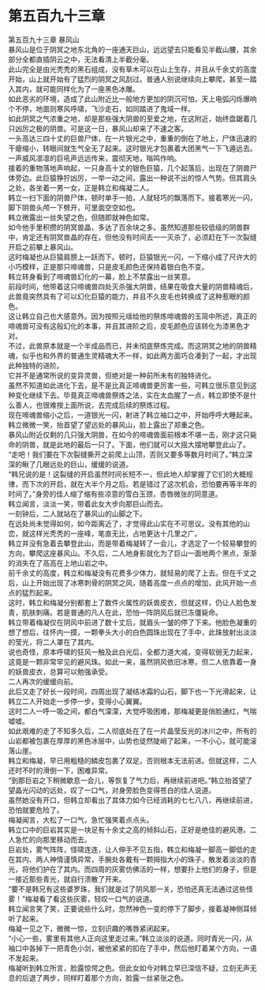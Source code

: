 # 第五百九十三章

第五百九十三章 暴风山\
暴风山是位于阴冥之地东北角的一座通天巨山，远远望去只能看见半截山腰，其余部分全都直插阴云之中，无法看清上半截分毫。\
此山完全是由光秃秃的黑石组成，没有草木可以在山上生存，并且从千余丈的高度开始，山上就开始有了猛烈的阴冥之风刮过。普通人别说继续向上攀爬，甚至一踏入其内，就可能同样化为了一座黑色冰雕。\
如此恶劣的环境，造成了此山附近比一般地方更加的阴沉可怕，天上电弧闪烁爆响个不停，地面则寒风呼啸，飞沙走石，如同踏进了鬼域一样。\
如此阴冥之气浓重之地，却是那些强大阴兽的至爱之地，在这附近，始终盘踞着几只凶厉之极的阴兽。可是这一日，暴风山却来了不速之客。\
一头高达三四十丈的巨兽尸体，在一片银光之中，重重的倒在了地上，尸体迅速的干瘪缩小，转眼间就生气全无了起来。这时银光才包裹着大团黑气一下飞遁远去。\
一声威风凛凛的巨吼声远远传来，震彻天地，嗡鸣作响。\
接着的重物落地声响起，一只身高十丈的银色巨猿，几个起落后，出现在了阴兽尸体旁边。此巨猿狰狞凶厉，一举一动之间，露出一种说不出的惊人气势。但其肩头之处，各坐着一男一女，正是韩立和梅凝二人。\
韩立一扫下面的阴兽尸体，顿时单手一拍，人就轻巧的飘落而下。接着寒光一闪，脚下阴兽头颅一下劈开，可里面空空如也。\
韩立微露出一丝失望之色，但随即就神色如常。\
如今他手里积攒的阴冥兽晶，多达了百余块之多。虽然知道那些较低级的阴兽群中，肯定还有阴冥兽晶的存在，但他没有时间去一一灭杀了，必须赶在下一次裂缝开启之前攀上暴风山。\
这时梅凝也从巨猿肩膀上一跃而下。顿时，巨猿银光一闪，一下缩小成了尺许大的小巧模样，正是那只啼魂兽，只是皮毛颜色还保持着银白色不变。\
韩立转身看到了啼魂兽幻化的一幕，脸上不禁露出一丝笑意。\
前段时间，他带着这只啼魂兽四处灭杀强大阴兽，结果在吸食大量的阴兽精魂后，此兽竟突然具有了可以幻化巨猿的能力，并且不久皮毛也转换成了这种惹眼的颜色。\
这让韩立自己也大感意外。因为按照元瑶给他的祭炼啼魂兽的玉简中所述，真正的啼魂兽可没有这般幻化的本事，并且其进阶之后，皮毛颜色应该转化为漆黑色才对。\
不过，此兽原本就是一个半成品而已，并未彻底祭炼完成。而这阴冥之地的阴兽精魂，似乎也和外界的普通生灵精魂大不一样，如此两方面巧合凑到了一起，才出现此种独特的进阶。\
它并不是通常所说的变异灵兽，但绝对是一种前所未有的独特进化。\
虽然不知道如此进化下去，是不是比真正啼魂兽更厉害一些，可韩立很乐意见到这种变化继续下去。毕竟真正啼魂兽祭炼之法，实在太血腥了一点，韩立即使不是什么善人，也很难按上面所说，去完成后续的祭炼过程。\
现在啼魂兽缩小之后，一道银光一闪，射进了韩立袖口之中，开始呼呼大睡起来。\
韩立微微一笑，抬首望了望远处的暴风山，脸上露出了郑重之色。\
暴风山附近仅剩的几只强大阴兽，在如今的啼魂兽面前根本不堪一击，刚才这只毙命的阴兽，就是此地的最后一只了。下面，他们就可以大摇大摆地攀登此山了。\
“走吧！我们要在下次裂缝撕开之前爬上山顶，否则又要多等数月时间了。”韩立深深的瞅了几眼远处的巨山，缓缓的说道。\
“韩兄说的是！这裂缝的开启虽然时间长短不一，但此地人却掌握了它们的大概规律，而下次的开启，就在大半个月之后。若是错过了这次机会，恐怕要再等半年的时间了。”身旁的佳人缩了缩有些凉意的雪白玉颈，杏唇微张的同意道。\
韩立闻言，淡淡一笑，带着此女大步向那巨山而去。\
一刻钟后，二人就站在了暴风山的山脚之下。\
在远处尚未觉得如何，如今距离近了，才觉得此山实在不可思议。没有其他的山峦，就这样光秃秃的一座峰，笔直无比，占地更达十几里之广。\
韩立并没有急着去攀登此山，而是带着梅凝转了一会儿，才选定了一个较易攀登的方向，攀爬这座暴风山。不久后，二人地身影就化为了巨山一面地两个黑点，渐渐的消失在了高高在上地山岩之中。\
前千余丈的高度，韩立和梅凝没有花费多少体力，就轻易的爬了上去。但在千丈之后，山上开始出现了冰寒刺骨的阴冥之风，随着高度一点点的增加，此风开始一点点的猛烈起来。\
这时，韩立和梅凝分别都套上了数件火属性的妖兽皮衣，但就这样，仍让人脸色发青，肌肤刺痛。若是普通的凡人在此，恐怕一阵阴风后就已冻僵毙命。\
韩立带着梅凝仅在阴风中前进了数十丈后，就眉头一皱的停了下来。他脸色凝重的想了想后，往怀内一摸，一颗拳头大小的白色圆珠出现在了手中，此珠放射出淡淡的莹光，将二人罩在了其内。\
说也奇怪，原本呼啸的狂风一触及此白光后，全都力道大减，变得软弱无力起来，这竟是一颗非常罕见的避风珠。如此一来，虽然阴风依旧冰寒，但二人依靠着一身的妖兽皮衣，总算可以勉强承受。\
二人再次的缓缓向前。\
此后又走了好长一段时间，四周出现了凝结冰霜的山石，脚下也一下光滑起来，让韩立二人开始走一步停一步，变得小心翼翼。\
这时二人一呼一吸之间，都白气濛濛，大觉呼吸困难，那梅凝更是俏脸通红，气喘嘘嘘。\
如此艰难的走了不知多久后，二人彻底处在了在一片晶莹反光的冰川之中，所有的山岩都被包裹在厚厚的黑色冰层中，山势也徒然陡峭了起来，一不小心，就可能滚落山崖。\
韩立和梅凝，早已用粗糙的鳞皮包裹了双足，否则根本无法前进。但就这样，二人还时不时的滑倒一下，困难异常。\
“到那巨岩之下稍微歇息一会儿，等恢复了气力后，再继续前进吧。”韩立抬首望了望晶光闪动的远处，叹了一口气，对身旁脸色变得苍白的佳人说道。\
虽然她没有开口，但韩立却看出了其体力如今已经消耗的七七八八，再继续前进，恐怕就要危险了。\
梅凝闻言，大松了一口气，急忙强笑着点点头。\
韩立口中的巨岩其实是一块足有十余丈之高的倾斜山石，正好是绝佳的避风港。二人急忙的向那里移动而去。\
巨岩处，雾气阵阵，怪啸连连，让人伸手不见五指，韩立和梅凝一脚高一脚低的走在其内、两人神情谨慎异常，手腕处各戴有一颗拇指大小的珠子，散发着淡淡的青光，将他们护在了其内。而四周的灰雾仿佛活的一样，想要扑上他们的身子，但是一接近那些青光，就自行溃散了开来。\
“要不是韩兄有这些婆罗珠，我们就是过了阴风那一关，恐怕还真无法通过这些怪雾！”梅凝看了看这些灰雾，轻叹一口气的说道。\
韩立闻言笑了笑，正要说些什么时，忽然神色一变的停下了脚步，接着凝神侧耳倾听了起来。\
梅凝一见之下，微微一惊，立刻识趣的嘴唇紧闭起来。\
“小心一些，雾里有其他人正向这里走过来。”韩立淡淡的说道。同时青光一闪，从袖口中各掉下一把青色小剑，被他紧紧的扣在了手中，然后他盯着某个方向，一语不发起来。\
梅凝听到韩立所言，脸露惊愕之色。但此女如今对韩立早已深信不疑，立刻无声无息的后退了两步，同样盯着那个方向，脸露一丝紧张之色。
